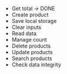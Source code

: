 - Get total -> DONE
- Create product
- Save local storage
- Clear inputs
- Read data
- Manage count
- Delete products
- Update products
- Search products
- Check data integrity
